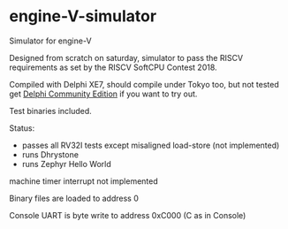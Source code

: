 # engine-V-simulator
Simulator for engine-V

Designed from scratch on saturday, simulator to pass the RISCV requirements as set by the RISCV SoftCPU Contest 2018.

Compiled with Delphi XE7, should compile under Tokyo too, but not tested get [Delphi Community Edition](https://www.embarcadero.com/products/delphi/starter/free-download) if you want to try out.

Test binaries included.

Status: 
* passes all RV32I tests except misaligned load-store (not implemented)
* runs Dhrystone
* runs Zephyr Hello World

machine timer interrupt not implemented

Binary files are loaded to address 0

Console UART is byte write to address 0xC000 (C as in Console)
